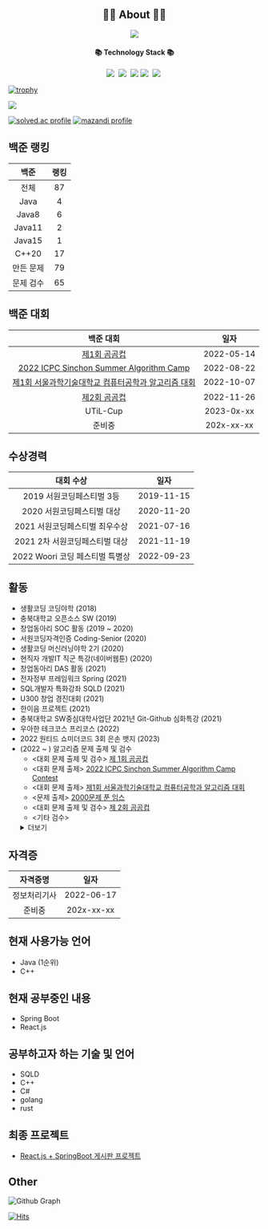<h2 align="center">👨‍💻 About 👨‍💻</h2>
<p align="center">
    <a href="https://lms0806.tistory.com//">
        <img src="http://img.shields.io/badge/-Tech%20blog-black?style=flat-square&logo=github&link=https://vividswan.github.io"/>
    </a>
</p>

<h4 align="center">📚 Technology Stack 📚</h4> 
<p align="center">
  <img src="https://img.shields.io/badge/-JAVA-orange"/>&nbsp
  <img src="https://img.shields.io/badge/-SpringBoot-navy"/>&nbsp
  <img src="https://img.shields.io/badge/-JPA-blue"/>
  <img src="https://img.shields.io/badge/-MySQL-blue"/>&nbsp
  <img src="https://img.shields.io/badge/-React.js-yellow"/>&nbsp
 </p>

[![trophy](https://github-profile-trophy.vercel.app/?username=lms0806&theme=chalk&row=1&column=7)](https://github.com/ryo-ma/github-profile-trophy)

<a href="https://opgc.me/#/users/lms0806" target="_blank"><img src="https://api.opgc.me/githubs/users/lms0806/tag/?theme=basic" /></a>

<div align="left">
	<a href="https://solved.ac/lms0806" target="_blank"><img src="http://mazassumnida.wtf/api/v2/generate_badge?boj=lms0806" alt="solved.ac profile"/></a>
	<a href="https://solved.ac/lms0806" target="_blank"><img src="http://mazandi.herokuapp.com/api?handle=lms0806" alt="mazandi profile"/></a>
</div>

## 백준 랭킹
|백준|랭킹|
|:----:|:----:|
|전체|87|
|Java|4|
|Java8|6|
|Java11|2|
|Java15|1|
|C++20|17|
|만든 문제|79|
|문제 검수|65|


## 백준 대회
|백준 대회|일자|
|:----:|:----:|
|[제1회 곰곰컵](https://www.acmicpc.net/contest/view/792)|2022-05-14|
|[2022 ICPC Sinchon Summer Algorithm Camp](https://www.acmicpc.net/contest/view/843)|2022-08-22|
|[제1회 서울과학기술대학교 컴퓨터공학과 알고리즘 대회](https://www.acmicpc.net/contest/view/880)|2022-10-07|
|[제2회 곰곰컵](https://www.acmicpc.net/contest/view/895)|2022-11-26|
|UTiL-Cup|2023-0x-xx|
|준비중|202x-xx-xx|

## 수상경력
| 대회 수상                      | 일자      |
| :---------------------------: | :--------: |
| 2019 서원코딩페스티벌 3등      | 2019-11-15 |
| 2020 서원코딩페스티벌 대상     | 2020-11-20 |
| 2021 서원코딩페스티벌 최우수상 | 2021-07-16 |
| 2021 2차 서원코딩페스티벌 대상 | 2021-11-19 |
| 2022 Woori 코딩 페스티벌 특별상| 2022-09-23 |

## 활동
 - 생활코딩 코딩야학 (2018)
 - 충북대학교 오픈소스 SW (2019)
 - 창업동아리 SOC 활동 (2019 ~ 2020)
 - 서원코딩자격인증 Coding-Senior (2020)
 - 생활코딩 머신러닝야학 2기 (2020)
 - 현직자 개발IT 직군 특강(네이버웹툰) (2020)
 - 창업동아리 DAS 활동 (2021)
 - 전자정부 프레임워크 Spring (2021)
 - SQL개발자 특화강좌 SQLD (2021)
 - U300 창업 경진대회 (2021)
 - 한이음 프로젝트 (2021)
 - 충북대학교 SW중심대학사업단 2021년 Git-Github 심화특강 (2021)
 - 우아한 테크코스 프리코스 (2022)
 - 2022 원티드 쇼미더코드 3회 은손 뱃지 (2023)
 - (2022 ~ ) 알고리즘 문제 출제 및 검수
   - <대회 문제 출제 및 검수> [제 1회 곰곰컵](https://www.acmicpc.net/category/detail/3121)
   - <대회 문제 출제> [2022 ICPC Sinchon Summer Algorithm Camp Contest](https://www.acmicpc.net/category/detail/3171)
   - <대회 문제 출제> [제1회 서울과학기술대학교 컴퓨터공학과 알고리즘 대회](https://www.acmicpc.net/category/detail/3207)
   - <문제 출제> [2000문제 푼 임스](https://www.acmicpc.net/problem/25822)
   - <대회 문제 출제 및 검수> [제 2회 곰곰컵](https://www.acmicpc.net/category/detail/3232)
   - <기타 검수>
   <details>
   <summary>더보기</summary>
	<li><a href="https://www.acmicpc.net/problem/23881">알고리즘 수업 - 선택 정렬 1</a></li>
	<li><a href="https://www.acmicpc.net/problem/23882">알고리즘 수업 - 선택 정렬 2</a></li>
	<li><a href="https://www.acmicpc.net/problem/23899">알고리즘 수업 - 선택 정렬 5</a></li>
	<li><a href="https://www.acmicpc.net/problem/23900">알고리즘 수업 - 선택 정렬 6</a></li>
	<li><a href="https://www.acmicpc.net/problem/23968">알고리즘 수업 - 버블 정렬 1</a></li>
	<li><a href="https://www.acmicpc.net/problem/23969">알고리즘 수업 - 버블 정렬 2</a></li>
	<li><a href="https://www.acmicpc.net/problem/23970">알고리즘 수업 - 버블 정렬 3</a></li>
	<li><a href="https://www.acmicpc.net/problem/24049">정원 (Easy)</a></li>
	<li><a href="https://www.acmicpc.net/problem/24050">정원 (Hard)</a></li>
	<li><a href="https://www.acmicpc.net/problem/24051">알고리즘 수업 - 삽입 정렬 1</a></li>
	<li><a href="https://www.acmicpc.net/problem/24052">알고리즘 수업 - 삽입 정렬 2</a></li>
	<li><a href="https://www.acmicpc.net/problem/24053">알고리즘 수업 - 삽입 정렬 3</a></li>
	<li><a href="https://www.acmicpc.net/problem/24064">Intersections</a></li>
	<li><a href="https://www.acmicpc.net/problem/24065">Present</a></li>
	<li><a href="https://www.acmicpc.net/problem/24313">알고리즘 수업 - 점근적 표기 1</a></li>
	<li><a href="https://www.acmicpc.net/problem/24314">알고리즘 수업 - 점근적 표기 2</a></li>
	<li><a href="https://www.acmicpc.net/problem/24315">알고리즘 수업 - 점근적 표기 3</a></li>
	<li><a href="https://www.acmicpc.net/problem/26040">특정 대문자를 소문자로 바꾸기</a></li>
	<li><a href="https://www.acmicpc.net/problem/26041">비슷한 전화번호 표시</a></li>
	<li><a href="https://www.acmicpc.net/problem/26042">식당 입구 대기 줄</a></li>
	<li><a href="https://www.acmicpc.net/problem/26168">배열 전체 탐색하기</a></li>
	<li><a href="https://www.acmicpc.net/problem/26169">세 번 이내에 사과를 먹자</a></li>
	<li><a href="https://www.acmicpc.net/problem/26170">사과 빨리 먹기</a></li>
	<li><a href="https://www.acmicpc.net/problem/27077">16강과 쿼리</a></li>

## 자격증
|자격증명|일자|
|:----:|:----:|
|정보처리기사|2022-06-17|
|준비중|202x-xx-xx|

## 현재 사용가능 언어
 - Java (1순위)
 - C++

## 현재 공부중인 내용
 - Spring Boot
 - React.js

## 공부하고자 하는 기술 및 언어
 - SQLD
 - C++
 - C#
 - golang
 - rust

## 최종 프로젝트
 - [React.js + SpringBoot 게시판 프로젝트](https://github.com/lms0806/Springboot-React.js-Stroyboard)

## Other
![Github Graph](https://activity-graph.herokuapp.com/graph?username=lms0806&area=false&theme=xcode&hide_border=true)

[![Hits](https://hits.seeyoufarm.com/api/count/incr/badge.svg?url=https%3A%2F%2Fgithub.com%2Flms0806)](https://hits.seeyoufarm.com)
<!--
**lms0806/lms0806** is a ✨ _special_ ✨ repository because its `README.md` (this file) appears on your GitHub profile.

Here are some ideas to get you started:

- 🔭 I’m currently working on ...
- 🌱 I’m currently learning ...
- 👯 I’m looking to collaborate on ...
- 🤔 I’m looking for help with ...
- 💬 Ask me about ...
- 📫 How to reach me: ...
- 😄 Pronouns: ...
- ⚡ Fun fact: ...
-->
